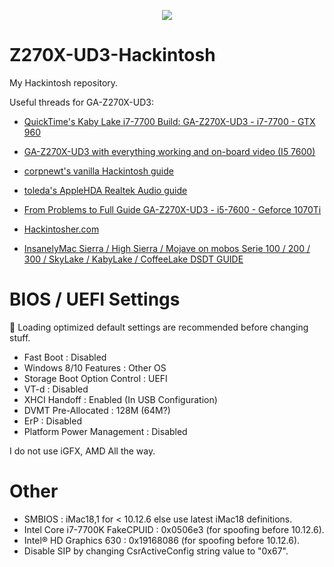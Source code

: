 <p align="center">
    <img src = "https://www.tonymacx86.com/images/tonymacx86-logo.png">
</p>

# Z270X-UD3-Hackintosh 
My Hackintosh repository.

Useful threads for GA-Z270X-UD3:
* [QuickTime's Kaby Lake i7-7700 Build:
GA-Z270X-UD3 - i7-7700 - GTX 960​](https://www.tonymacx86.com/threads/success-ga-z270x-ud3-i7-7700-gtx-960-16gb-samsung-evo-1tb.235935/)

* [GA-Z270X-UD3 with everything working and on-board video (I5 7600)](https://www.tonymacx86.com/threads/successful-installation-of-sierra-i5-7600-gigabyte-z270x-ud3.215025/)

* [corpnewt's vanilla Hackintosh guide](https://github.com/corpnewt/Hackintosh-Guide)

* [toleda's AppleHDA Realtek Audio guide](https://www.tonymacx86.com/threads/no-audio-devices-applehda-realtek-audio.234729/)

* [From Problems to Full Guide GA-Z270X-UD3 - i5-7600 - Geforce 1070Ti](https://www.tonymacx86.com/threads/from-problems-to-full-guide-ga-z270x-ud3-i5-7600-geforce-1070ti.251539/)

* [Hackintosher.com](https://hackintosher.com)

* [InsanelyMac Sierra / High Sierra / Mojave on mobos Serie 100 / 200 / 300 / SkyLake / KabyLake / CoffeeLake DSDT GUIDE](https://www.insanelymac.com/forum/topic/321872-guide-sierra-high-sierra-mojave-on-mobos-serie-100-200-300-skylake-kabylake-coffeelake-dsdt/)

# BIOS / UEFI Settings

📌 Loading optimized default settings are recommended before changing stuff.
 
* Fast Boot : Disabled
* Windows 8/10 Features : Other OS
* Storage Boot Option Control : UEFI
* VT-d : Disabled
* XHCI Handoff : Enabled (In USB Configuration)
* DVMT Pre-Allocated : 128M (64M?)
* ErP : Disabled
* Platform Power Management : Disabled

I do not use iGFX, AMD All the way.

# Other
* SMBIOS : iMac18,1 for < 10.12.6 else use latest iMac18 definitions.
* Intel Core i7-7700K FakeCPUID : 0x0506e3 (for spoofing before 10.12.6).
* Intel® HD Graphics 630 : 0x19168086 (for spoofing before 10.12.6).
* Disable SIP by changing CsrActiveConfig string value to "0x67".
